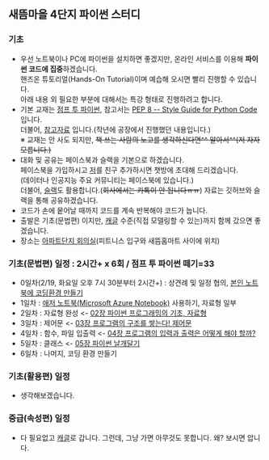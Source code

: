 ## 새뜸마을 4단지 파이썬 스터디
### 기초
- 우선 노트북이나 PC에 파이썬을 설치하면 좋겠지만, 온라인 서비스를 이용해 <b>파이썬 코드에 집중</b>하겠습니다.   
  핸즈온 튜토리얼(Hands-On Tutorial)이며 예습해 오시면 빨리 진행할 수 있습니다.  
  아래 내용 외 필요한 부분에 대해서는 특강 형태로 진행하려고 합니다.  
- 기본 교재는 [점프 투 파이썬](https://wikidocs.net/book/1), 참고서는 [PEP 8 -- Style Guide for Python Code](https://www.python.org/dev/peps/pep-0008/) 입니다.  
  더불어, [참고자료](https://github.com/ur1ove/KEIML/tree/master/Python_2018-1) 입니다.(작년에 공장에서 진행했던 내용입니다.)  
  ※ 교재는 안 사도 되지만, ~~책 쓰는 사람의 노고를 생각하신다면^^ 알아서^^(저 자자 모릅니다.)~~
- 대화 및 공유는 페이스북과 슬랙을 기본으로 하겠습니다.  
  페이스북을 가입하시고 [저](https://www.facebook.com/ur1ove)를 친구 추가하시면 챗방에 초대해 드리겠습니다.  
  (데이터나 인공지능 주요 커뮤니티는 페이스북에 있습니다.)  
  더불어, [슬랙](https://sddcode.slack.com)도 활용합니다.(~~회사에서는 카톡이 안 됩니다ㅠㅠ~~) 자료는 깃허브와 슬랙을 통해 공유하겠습니다.  
- 코드가 손에 뭍어날 때까지 코드를 계속 반복해야 코드가 늡니다.  
- 출발은 기초(문법편) 이지만, [캐글](https://www.kaggle.com/) 수준(직접 모델링할 수 있는)까지 함께 갔으면 좋겠습니다.
- 장소는 [아파트단지 회의실](img/회의실_위치.jpg)(피트니스 입구와 새뜸홈마트 사이에 위치)
### 기초(문법편) 일정 : 2시간+ x 6회 / 점프 투 파이썬 떼기=33
- 0일차(2/19, 화요일 오후 7시 30분부터 2시간+) : 상견례 및 일정 협의, [본인 노트북에 코딩환경 만들기](https://github.com/ur1ove/KEIML/blob/master/Python_2018-1/01_Download_Anaconda.md)  
- 1일차 : [애저 노트북(Microsoft Azure Notebook)](https://notebooks.azure.com/) 사용하기, 자료형 일부
- 2일차 : 자료형 완성 <- [02장 파이썬 프로그래밍의 기초, 자료형](https://wikidocs.net/11)
- 3일차 : 제어문 <- [03장 프로그램의 구조를 쌓는다! 제어문](https://wikidocs.net/19)
- 4일차 : 함수, 파일 입출력 <- [04장 프로그램의 입력과 출력은 어떻게 해야 할까?](https://wikidocs.net/23)
- 5일차 : 클래스 <- [05장 파이썬 날개달기](https://wikidocs.net/27)
- 6일차 : 나머지, 코딩 환경 만들기
### 기초(활용편) 일정
- 생각해보겠습니다.
### 중급(속성편) 일정
- 다 필요없고 [캐글](https://www.kaggle.com/)로 갑니다. 그런데, 그냥 가면 아무것도 못합니다. 왜? 보시면 압니다.

